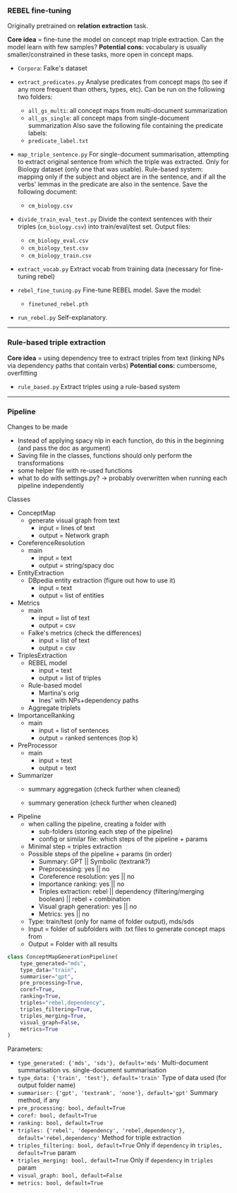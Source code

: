 

### REBEL fine-tuning

Originally pretrained on **relation extraction** task.

**Core idea** = fine-tune the model on concept map triple extraction. Can the model learn with few samples?
**Potential cons:** vocabulary is usually smaller/constrained in these tasks, more open in concept maps.

* `Corpora`: Falke's dataset

* `extract_predicates.py`
Analyse predicates from concept maps (to see if any more frequent than others, types, etc).
Can be run on the following two folders:
    * `all_gs_multi`: all concept maps from multi-document summarization
    * `all_gs_single`: all concept maps from single-document summarization
Also save the following file containing the predicate labels:
    * `predicate_label.txt`

* `map_triple_sentence.py`
For single-document summarisation, attempting to extract original sentence from which the triple was extracted. Only for Biology dataset (only one that was usable).
Rule-based system: mapping only if the subject and object are in the sentence, and if all the verbs' lemmas in the predicate are also in the sentence. Save the following document:
    * `cm_biology.csv`

* `divide_train_eval_test.py`
Divide the context sentences with their triples (`cm_biology.csv`) into train/eval/test set. Output files:
    * `cm_biology_eval.csv`
    * `cm_biology_test.csv`
    * `cm_biology_train.csv`

* `extract_vocab.py`
Extract vocab from training data (necessary for fine-tuning rebel)


* `rebel_fine_tuning.py`
Fine-tune REBEL model. Save the model:
    * `finetuned_rebel.pth`


* `run_rebel.py`
Self-explanatory.

---


### Rule-based triple extraction

**Core idea** = using dependency tree to extract triples from text (linking NPs via dependency paths that contain verbs)
**Potential cons:** cumbersome, overfitting

* `rule_based.py`
Extract triples using a rule-based system

---

### Pipeline

Changes to be made
* Instead of applying spacy nlp in each function, do this in the beginning (and pass the doc as argument)
* Saving file in the classes, functions should only perform the transformations
* some helper file with re-used functions
* what to do with settings.py? -> probably overwritten when running each pipeline independently

Classes
* ConceptMap
    * generate visual graph from text 
        * input = lines of text
        * output = Network graph
* CoreferenceResolution
    * main
        * input = text 
        * output = string/spacy doc
* EntityExtraction
    * DBpedia entity extraction (figure out how to use it)
        * input = text
        * output = list of entities
* Metrics
    * main
        * input = list of text 
        * output = csv
    * Falke's metrics (check the differences)
        * input = list of text
        * output = csv
* TriplesExtraction
    * REBEL model
        * input = text
        * output = list of triples
    * Rule-based model
        * Martina's orig
        * Ines' with NPs+dependency paths
    * Aggregate triplets
* ImportanceRanking
    * main
        * input = list of sentences
        * output =  ranked sentences (top k)
* PreProcessor
    * main
        * input = text
        * output = text
* Summarizer
    * summary aggregation (check further when cleaned)

    * summary generation (check further when cleaned)
* Pipeline
    * when calling the pipeline, creating a folder with
        * sub-folders (storing each step of the pipeline)
        * config or similar file: which steps of the pipeline + params
    * Minimal step = triples extraction
    * Possible steps of the pipeline + params (in order)
        * Summary: GPT || Symbolic (textrank?)
        * Preprocessing: yes || no 
        * Coreference resolution: yes || no 
        * Importance ranking: yes || no
        * Triples extraction: rebel || dependency (filtering/merging boolean) || rebel + combination
        * Visual graph generation: yes || no
        * Metrics: yes  || no
    * Type: train/test (only for name of folder output), mds/sds
    * Input = folder of subfolders with .txt files to generate concept maps from
    * Output = Folder with all results


```python
class ConceptMapGenerationPipeline(
    type_generated="mds",
    type_data="train",
    summariser="gpt",
    pre_processing=True,
    coref=True,
    ranking=True,
    triples="rebel,dependency",
    triples_filtering=True,
    triples_merging=True,
    visual_graph=False,
    metrics=True
)
```

Parameters:
* `type_generated: {'mds', 'sds'}, default='mds'`
Multi-document summarisation vs. single-document summarisation
* `type_data: {'train', 'test'}, default='train'`
Type of data used (for output folder name)
* `summariser: {'gpt', 'textrank', 'none'}, default='gpt'`
Summary method, if any
* `pre_processing: bool, default=True`
* `coref: bool, default=True`
* `ranking: bool, default=True`
* `triples: {'rebel', 'dependency', 'rebel,dependency'}, default='rebel,dependency'`
Method for triple extraction
* `triples_filtering: bool, default=True`
Only if `dependency` in `triples, default=True` param
* `triples_merging: bool, default=True`
Only if `dependency` in `triples` param
* `visual_graph: bool, default=False`
* `metrics: bool, default=True`